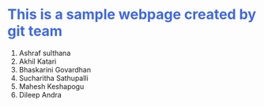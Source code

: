 <!DOCTYPE html>
<html>
<head>
    <meta charset='utf-8'>
    <meta http-equiv='X-UA-Compatible' content='IE=edge'>
    <title>Sample web page</title>
    <meta name='viewport' content='width=device-width, initial-scale=1'>
    <link rel='stylesheet' type='text/css' media='screen' href='main.css'>
    <script src='main.js'></script>
</head>
<body>
    <h1 style="color: royalblue;">This is a sample webpage created by git team</h1>
     <ol>
        <li>Ashraf sulthana</li>
         <li>Akhil Katari</li>
        <li> Bhaskarini Govardhan</li>
         <li> Sucharitha Sathupalli </li>
         <li> Mahesh Keshapogu </li>
          <li> Dileep Andra</li>
    </ol>
</body>
</html>
